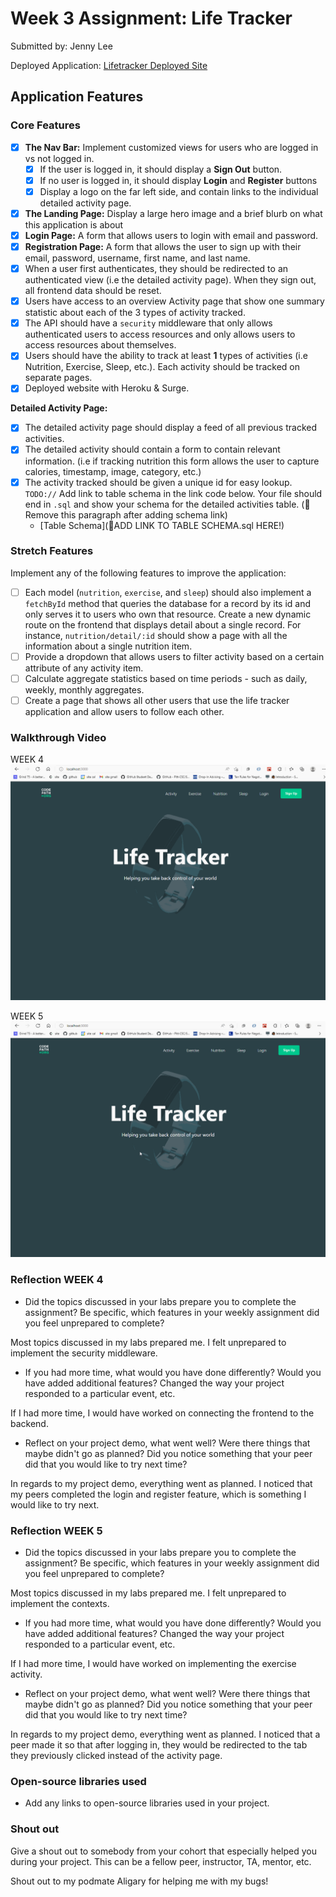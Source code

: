 # Week 3 Assignment: Life Tracker

Submitted by: Jenny Lee

Deployed Application: [Lifetracker Deployed Site](http://lifetracker-jenny-lee.surge.sh/)

## Application Features

### Core Features

- [X] **The Nav Bar:** Implement customized views for users who are logged in vs not logged in.
  - [X] If the user is logged in, it should display a **Sign Out** button. 
  - [X] If no user is logged in, it should display **Login** and **Register** buttons
  - [X] Display a logo on the far left side, and contain links to the individual detailed activity page. 
- [X] **The Landing Page:** Display a large hero image and a brief blurb on what this application is about
- [X] **Login Page:** A form that allows users to login with email and password.
- [X] **Registration Page:** A form that allows the user to sign up with their email, password, username, first name, and last name.
- [X] When a user first authenticates, they should be redirected to an authenticated view (i.e the detailed activity page). When they sign out, all frontend data should be reset.
- [X] Users have access to an overview Activity page that show one summary statistic about each of the 3 types of activity tracked.
- [X] The API should have a `security` middleware that only allows authenticated users to access resources and only allows users to access resources about themselves. 
- [X] Users should have the ability to track at least **1** types of activities (i.e Nutrition, Exercise, Sleep, etc.). Each activity should be tracked on separate pages.
- [X] Deployed website with Heroku & Surge. 

**Detailed Activity Page:**
- [X] The detailed activity page should display a feed of all previous tracked activities.
- [X] The detailed activity should contain a form to contain relevant information. (i.e if tracking nutrition this form allows the user to capture calories, timestamp, image, category, etc.) 
- [X] The activity tracked should be given a unique id for easy lookup.
  `TODO://` Add link to table schema in the link code below. Your file should end in `.sql` and show your schema for the detailed activities table. (🚫 Remove this paragraph after adding schema link)
  * [Table Schema](📝ADD LINK TO TABLE SCHEMA.sql HERE!) 

### Stretch Features

Implement any of the following features to improve the application:
- [ ] Each model (`nutrition`, `exercise`, and `sleep`) should also implement a `fetchById` method that queries the database for a record by its id and only serves it to users who own that resource. Create a new dynamic route on the frontend that displays detail about a single record. For instance, `nutrition/detail/:id` should show a page with all the information about a single nutrition item.
- [ ] Provide a dropdown that allows users to filter activity based on a certain attribute of any activity item.
- [ ] Calculate aggregate statistics based on time periods - such as daily, weekly, monthly aggregates.
- [ ] Create a page that shows all other users that use the life tracker application and allow users to follow each other.

### Walkthrough Video
WEEK 4
![](walkthrough.gif)

WEEK 5
![](walkthrough2.gif)


### Reflection WEEK 4

* Did the topics discussed in your labs prepare you to complete the assignment? Be specific, which features in your weekly assignment did you feel unprepared to complete?

Most topics discussed in my labs prepared me. I felt unprepared to implement the security middleware.

* If you had more time, what would you have done differently? Would you have added additional features? Changed the way your project responded to a particular event, etc.
  
If I had more time, I would have worked on connecting the frontend to the backend.

* Reflect on your project demo, what went well? Were there things that maybe didn't go as planned? Did you notice something that your peer did that you would like to try next time?

In regards to my project demo, everything went as planned. I noticed that my peers completed the login and register feature, which is something I would like to try next.


### Reflection WEEK 5

* Did the topics discussed in your labs prepare you to complete the assignment? Be specific, which features in your weekly assignment did you feel unprepared to complete?

Most topics discussed in my labs prepared me. I felt unprepared to implement the contexts.

* If you had more time, what would you have done differently? Would you have added additional features? Changed the way your project responded to a particular event, etc.
  
If I had more time, I would have worked on implementing the exercise activity.

* Reflect on your project demo, what went well? Were there things that maybe didn't go as planned? Did you notice something that your peer did that you would like to try next time?

In regards to my project demo, everything went as planned. I noticed that a peer made it so that after logging in, they would be redirected to the tab they previously clicked instead of the activity page.


### Open-source libraries used

- Add any links to open-source libraries used in your project.

### Shout out

Give a shout out to somebody from your cohort that especially helped you during your project. This can be a fellow peer, instructor, TA, mentor, etc.

Shout out to my podmate Aligary for helping me with my bugs!

